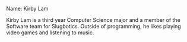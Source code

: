 Name: Kirby Lam

Kirby Lam is a third year Computer Science major and a member of the Software 
team for Slugbotics. Outside of programming, he likes playing video games and
listening to music.
